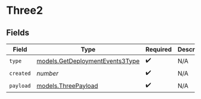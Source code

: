 # Three2


## Fields

| Field                                                                    | Type                                                                     | Required                                                                 | Description                                                              |
| ------------------------------------------------------------------------ | ------------------------------------------------------------------------ | ------------------------------------------------------------------------ | ------------------------------------------------------------------------ |
| `type`                                                                   | [models.GetDeploymentEvents3Type](../models/getdeploymentevents3type.md) | :heavy_check_mark:                                                       | N/A                                                                      |
| `created`                                                                | *number*                                                                 | :heavy_check_mark:                                                       | N/A                                                                      |
| `payload`                                                                | [models.ThreePayload](../models/threepayload.md)                         | :heavy_check_mark:                                                       | N/A                                                                      |